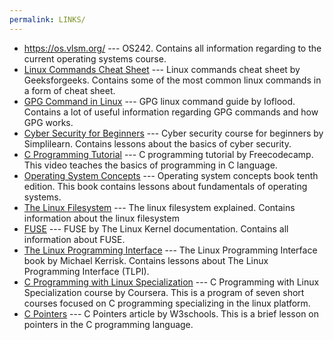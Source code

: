 ```yaml
---
permalink: LINKS/
---
```


* <https://os.vlsm.org/> --- OS242. Contains all information regarding to the current operating systems course.
* [Linux Commands Cheat Sheet](https://www.geeksforgeeks.org/linux-commands-cheat-sheet/) --- Linux commands cheat sheet by Geeksforgeeks. Contains some of the most common linux commands in a form of cheat sheet.
* [GPG Command in Linux](https://ioflood.com/blog/gpg-linux-command/) --- GPG linux command guide by Ioflood. Contains a lot of useful information regarding GPG commands and how GPG works.
* [Cyber Security for Beginners](https://www.simplilearn.com/tutorials/cyber-security-tutorial/cyber-security-for-beginners) --- Cyber security course for beginners by Simplilearn. Contains lessons about the basics of cyber security.
* [C Programming Tutorial](https://www.youtube.com/watch?v=KJgsSFOSQv0) --- C programming tutorial by Freecodecamp. This video teaches the basics of programming in C language.
* [Operating System Concepts](https://codex.cs.yale.edu/avi/os-book/OS10/) --- Operating system concepts book tenth edition. This book contains lessons about fundamentals of operating systems.
* [The Linux Filesystem](https://www.linuxfoundation.org/blog/blog/classic-sysadmin-the-linux-filesystem-explained) --- The linux filesystem explained. Contains information about the linux filesystem
* [FUSE](https://www.kernel.org/doc/html/latest/filesystems/fuse.html) --- FUSE by The Linux Kernel documentation. Contains all information about FUSE.
* [The Linux Programming Interface](https://broman.dev/download/The%20Linux%20Programming%20Interface.pdf) --- The Linux Programming Interface book by Michael Kerrisk. Contains lessons about The Linux Programming Interface (TLPI).
* [C Programming with Linux Specialization](https://www.coursera.org/specializations/c-programming-linux) --- C Programming with Linux Specialization course by Coursera. This is a program of seven short courses focused on C programming specializing in the linux platform.
* [C Pointers](https://www.w3schools.com/c/c_pointers.php) --- C Pointers article by W3schools. This is a brief lesson on pointers in the C programming language.
